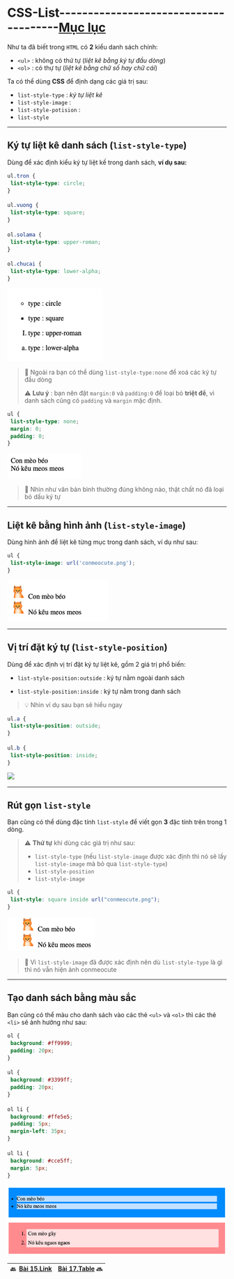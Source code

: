 # CSS-List--------------------------------------[Mục lục](https://github.com/Zenfection/CSS)

Như ta đã biết trong `HTML` có **2** kiểu danh sách chính:

- `<ul>` : không có thứ tự (*liệt kê bằng ký tự đầu dòng*)
- `<ol>` : có thự tự (*liệt kê bằng chữ số hay chữ cái*)

Ta có thể dùng **CSS** để định dạng các giá trị sau:

- `list-style-type` : *ký tự liệt kê*
- `list-style-image` :
- `list-style-potision` :
- `list-style`

---

## Ký tự liệt kê danh sách (`list-style-type`)

Dùng để xác định kiểu ký tự liệt kế trong danh sách, **ví dụ sau:**

```css
ul.tron {
 list-style-type: circle;
}

ul.vuong {
 list-style-type: square;
}

ol.solama {
 list-style-type: upper-roman;
}

ol.chucai {
 list-style-type: lower-alpha;
}
```

![Ảnh chụp Màn hình 2021-01-07 lúc 22.36.16.png](https://raw.githubusercontent.com/Zenfection/Image/master/2021/01/07-22-36-30-A%CC%89nh%20chu%CC%A3p%20Ma%CC%80n%20hi%CC%80nh%202021-01-07%20lu%CC%81c%2022.36.16.png)

> 💊 Ngoài ra bạn có thể dùng `list-style-type:none` để xoá các ký tự đầu dòng
> 
> ⚠️ **Lưu ý** : bạn nên đặt `margin:0` và `padding:0` để loại bỏ **triệt để**, vì danh sách cũng có `padding` và `margin` mặc định.

```css
ul {
 list-style-type: none;
 margin: 0;
 padding: 0;
}
```

![Ảnh chụp Màn hình 2021-01-07 lúc 22.45.33.png](https://raw.githubusercontent.com/Zenfection/Image/master/2021/01/07-22-45-43-A%CC%89nh%20chu%CC%A3p%20Ma%CC%80n%20hi%CC%80nh%202021-01-07%20lu%CC%81c%2022.45.33.png)

> 🤪 Nhìn như văn bản bình thường đúng không nào, thật chất nó đã loại bỏ dấu ký tự

---

## Liệt kê bằng hình ảnh (`list-style-image`)

Dùng hình ảnh để liệt kê từng mục trong danh sách, ví dụ như sau:

```css
ul {
 list-style-image: url('conmeocute.png');
}
```

![Ảnh chụp Màn hình 2021-01-07 lúc 22.39.30.png](https://raw.githubusercontent.com/Zenfection/Image/master/2021/01/07-22-39-37-A%CC%89nh%20chu%CC%A3p%20Ma%CC%80n%20hi%CC%80nh%202021-01-07%20lu%CC%81c%2022.39.30.png)

---

## Vị trí đặt ký tự (`list-style-position`)

Dùng để xác định vị trí đặt ký tự liệt kê, gồm 2 giá trị phổ biến:

- `list-style-position:outside` : ký tự nằm ngoài danh sách

- `list-style-position:inside` : ký tự nằm trong danh sách

> 💡 Nhìn ví dụ sau bạn sẽ hiểu ngay

```css
ul.a {
 list-style-position: outside;
}

ul.b {
 list-style-position: inside;
}
```

![](https://st.quantrimang.com/photos/image/2018/06/29/css-list.jpg)

---

## Rút gọn `list-style`

Bạn cũng có thể dùng đặc tính `list-style` để viết gọn **3** đặc tính trên trong 1 dòng.

> ⚠️ **Thứ tự** khi dùng các giá trị như sau:
> 
> - `list-style-type` (nếu `list-style-image` được xác định thì nó sẽ lấy  `list-style-image` mà bỏ qua `list-style-type`)
> - `list-style-position` 
> - `list-style-image`

```css
ul {
 list-style: square inside url("conmeocute.png");
}
```

![Ảnh chụp Màn hình 2021-01-07 lúc 22.51.01.png](https://raw.githubusercontent.com/Zenfection/Image/master/2021/01/07-22-51-10-A%CC%89nh%20chu%CC%A3p%20Ma%CC%80n%20hi%CC%80nh%202021-01-07%20lu%CC%81c%2022.51.01.png)

> 🤪 Vì `list-style-image` đã được xác định nên dù `list-style-type` là gì thì nó vẫn hiện ảnh conmeocute

---

## Tạo danh sách bằng màu sắc

Bạn cũng có thể màu cho danh sách vào các thẻ `<ul>` và `<ol>` thì các thẻ `<li>` sẽ ảnh hưởng như sau:

```css
ol {
 background: #ff9999;
 padding: 20px;
}

ul {
 background: #3399ff;
 padding: 20px;
}

ol li {
 background: #ffe5e5;
 padding: 5px;
 margin-left: 35px;
}

ul li {
 background: #cce5ff;
 margin: 5px;
}
```

![Ảnh chụp Màn hình 2021-01-07 lúc 22.53.56.png](https://raw.githubusercontent.com/Zenfection/Image/master/2021/01/07-22-54-03-A%CC%89nh%20chu%CC%A3p%20Ma%CC%80n%20hi%CC%80nh%202021-01-07%20lu%CC%81c%2022.53.56.png)

| 🔙  [Bài 15.Link](https://github.com/Zenfection/CSS/blob/master/BasicCSS/15.Link.md) | [Bài 17.Table](https://github.com/Zenfection/CSS/blob/master/BasicCSS/17.Table.md) 🔜 |
| ------------------------------------------------------------------------------------ | ----------------------------------------------------------------------------------- |
